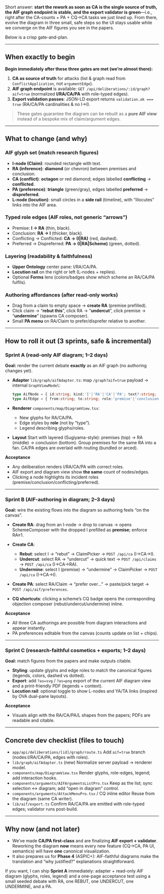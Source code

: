 Short answer: **start the rework as soon as CA is the single source of truth, the AIF graph endpoint is stable, and the export validator is green**—i.e., right after the CA-counts + PA + CQ→CA tasks we just lined up. From there, evolve the diagram in three small, safe steps so the UI stays usable while we converge on the AIF figures you see in the papers.

Below is a crisp gate-and-plan.

---

## When exactly to begin

**Begin immediately after these three gates are met (we’re almost there):**

1. **CA as source of truth** for attacks (list & graph read from `ConflictApplication`, not `argumentEdge`).
2. **AIF graph endpoint** is available: `GET /api/deliberations/:id/graph?aif=true` (normalized **I/RA/CA/PA** with role-typed edges).
3. **Export validation passes**: JSON-LD export returns `validation.ok === true` (RA/CA/PA cardinalities & no I→I).

> These gates guarantee the diagram can be rebuilt as a **pure AIF view** instead of a bespoke mix of claim/argument edges.

---

## What to change (and why)

### AIF glyph set (match research figures)

* **I-node (Claim)**: rounded rectangle with text.
* **RA (inference)**: **diamond** (or chevron) between premises and conclusion.
* **CA (conflict)**: **octagon** or red diamond; edges labelled **conflicting** → **conflicted**.
* **PA (preference)**: **triangle** (green/gray), edges labelled **preferred** → **dispreferred**.
* **L-node (locution)**: small circles in a **side rail** (timeline), with “illocutes” links into the AIF area.

### Typed role edges (AIF roles, not generic “arrows”)

* Premise: **I → RA** (thin, black).
* Conclusion: **RA → I** (thicker, black).
* Conflicting → Conflicted: **CA → (I|RA)** (red, dashed).
* Preferred → Dispreferred: **PA → (I|RA|Scheme)** (green, dotted).

### Layering (readability & faithfulness)

* **Upper Ontology** center pane: I/RA/CA/PA.
* **Locution rail** on the right or left (L-nodes + replies).
* Optional **Forms** lens (colors/badges show which scheme an RA/CA/PA fulfils).

### Authoring affordances (after read-only works)

* Drag from a claim to empty space → **create RA** (premise prefilled).
* Click claim → “**rebut this**”, click RA → “**undercut**”, click premise → “**undermine**” (spawns CA composer).
* Small **PA menu** on RA/Claim to prefer/disprefer relative to another.

---

## How to roll it out (3 sprints, safe & incremental)

### Sprint A (read-only AIF diagram; 1–2 days)

**Goal:** render the current debate **exactly** as an AIF graph (no authoring changes yet).

* **Adapter**
  `lib/graph/aifAdapter.ts`: map `/graph?aif=true` payload → internal `GraphViewModel`:

  ```ts
  type AifNode = { id:string; kind:'I'|'RA'|'CA'|'PA'; text?:string; schemeKey?:string };
  type AifEdge = { from:string; to:string; role:'premise'|'conclusion'|'conflictingElement'|'conflictedElement'|'preferredElement'|'dispreferredElement' };
  ```

* **Renderer**
  `components/map/DiagramView.tsx`:

  * New glyphs for RA/CA/PA.
  * Edge styles by **role** (not by “type”).
  * Legend describing glyphs/roles.

* **Layout**
  Start with layered (Sugiyama-style): premises (top) → RA (middle) → conclusion (bottom). Group premises for the same RA into a fan. CA/PA edges are overlaid with routing (bundled or arced).

**Acceptance**

* Any deliberation renders I/RA/CA/PA with correct roles.
* AIF export and diagram view show **the same** count of nodes/edges.
* Clicking a node highlights its incident roles (premise/conclusion/conflicting/preferred).

---

### Sprint B (AIF-authoring in diagram; 2–3 days)

**Goal:** wire the existing flows into the diagram so authoring feels “on the canvas”.

* **Create RA**: drag from an I-node → drop to canvas → opens SchemeComposer with the dropped I prefilled as **premise**; enforce RA≥1.
* **Create CA**:

  * **Rebut**: select I → “rebut” → ClaimPicker → `POST /api/ca` (I→CA→I).
  * **Undercut**: select RA → “undercut” → quick text → `POST /api/claims` → `POST /api/ca` (I→CA→RA).
  * **Undermine**: select I (premise) → “undermine” → ClaimPicker → `POST /api/ca` (I→CA→I).
* **Create PA**: select RA/Claim → “prefer over…” → paste/pick target → `POST /api/aif/preferences`.
* **CQ shortcuts**: clicking a scheme’s CQ badge opens the corresponding objection composer (rebut/undercut/undermine) inline.

**Acceptance**

* All three CA authorings are possible from diagram interactions and appear instantly.
* PA preferences editable from the canvas (counts update on list + chips).

---

### Sprint C (research-faithful cosmetics + exports; 1–2 days)

**Goal:** match figures from the papers and make outputs citable.

* **Styling**: update glyphs and edge roles to match the canonical figures (legends, colors, dashed vs dotted).
* **Export**: add `?as=svg` / `?as=png` export of the current AIF diagram view and a print-friendly PDF (legends + context).
* **Locution rail**: optional toggle to show L-nodes and YA/TA links (inspired by OVA dual-pane layouts).

**Acceptance**

* Visuals align with the RA/CA/PA/L shapes from the papers; PDFs are readable and citable.

---

## Concrete dev checklist (files to touch)

* `app/api/deliberations/[id]/graph/route.ts`
  Add `aif=true` branch (nodes:I/RA/CA/PA, edges with roles).
* `lib/graph/aifAdapter.ts` (new)
  Normalize server payload → renderer model.
* `components/map/DiagramView.tsx`
  Render glyphs, role-edges, legend; add interaction hooks.
* `components/arguments/AIFArgumentsListPro.tsx`
  Keep as the list; sync selection ↔ diagram; add “open in diagram” control.
* `components/arguments/AttackMenuPro.tsx` / CQ inline editor
  Reuse from the diagram (same CA writer).
* `lib/aif/export.ts`
  Confirm RA/CA/PA are emitted with role-typed edges; validator runs post-build.

---

## Why now (and not later)

* We’ve made **CA/PA first-class** and are finalizing **AIF export + validator**. Reworking the diagram **now** means every new feature (CQ→CA, PA UI, semantics) will have **one** canonical visualization.
* It also prepares us for **Phase 4** (ASPIC+): AIF-faithful diagrams make the translation and “why justified?” explanations straightforward.

If you want, I can ship **Sprint A** immediately: adapter + read-only AIF diagram (glyphs, roles, legend) and a one-page acceptance test using a small seeded debate with RA, one REBUT, one UNDERCUT, one UNDERMINE, and a PA.
